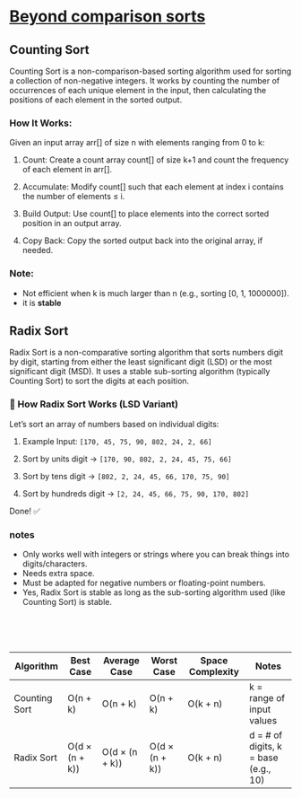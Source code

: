 # [Beyond comparison sorts](https://github.com/Khair9/Year-2-CompSci-Notes/blob/main/AlgsData/AlgsData.md)
## Counting Sort
Counting Sort is a non-comparison-based sorting algorithm used for sorting a collection of non-negative integers. It works by counting the number of occurrences of each unique element in the input, then calculating the positions of each element in the sorted output.
### How It Works:

Given an input array arr[] of size n with elements ranging from 0 to k:

 1. Count: Create a count array count[] of size k+1 and count the frequency of each element in arr[].

 1. Accumulate: Modify count[] such that each element at index i contains the number of elements ≤ i.

 1. Build Output: Use count[] to place elements into the correct sorted position in an output array.

 1. Copy Back: Copy the sorted output back into the original array, if needed.

### Note:
 - Not efficient when k is much larger than n (e.g., sorting [0, 1, 1000000]).
 - it is **stable**

## Radix Sort
Radix Sort is a non-comparative sorting algorithm that sorts numbers digit by digit, starting from either the least significant digit (LSD) or the most significant digit (MSD). It uses a stable sub-sorting algorithm (typically Counting Sort) to sort the digits at each position.


### 🧠 How Radix Sort Works (LSD Variant)
Let’s sort an array of numbers based on individual digits:

1. Example Input: ```[170, 45, 75, 90, 802, 24, 2, 66]```

2. Sort by units digit → ```[170, 90, 802, 2, 24, 45, 75, 66]```

1. Sort by tens digit → ```[802, 2, 24, 45, 66, 170, 75, 90]```

1. Sort by hundreds digit → ```[2, 24, 45, 66, 75, 90, 170, 802]```

Done! ✅
### notes
 - Only works well with integers or strings where you can break things into digits/characters.
 - Needs extra space.
 - Must be adapted for negative numbers or floating-point numbers.
 - Yes, Radix Sort is stable as long as the sub-sorting algorithm used (like Counting Sort) is stable.


<Br>
<Br>
<Br>

| Algorithm     | Best Case       | Average Case    | Worst Case       | Space Complexity | Notes                                  |
|---------------|-----------------|------------------|------------------|------------------|----------------------------------------|
| Counting Sort | O(n + k)        | O(n + k)         | O(n + k)         | O(k + n)         | k = range of input values              |
| Radix Sort    | O(d × (n + k))  | O(d × (n + k))   | O(d × (n + k))   | O(k + n)         | d = # of digits, k = base (e.g., 10)   |


